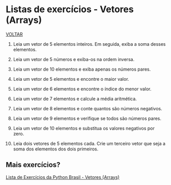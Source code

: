 # Listas de exercícios - Vetores (Arrays)

[VOLTAR](/readme.md)

1. Leia um vetor de 5 elementos inteiros. Em seguida, exiba a soma desses elementos.

2. Leia um vetor de 5 números e exiba-os na ordem inversa.

3. Leia um vetor de 10 elementos e exiba apenas os números pares.

4. Leia um vetor de 5 elementos e encontre o maior valor.

5. Leia um vetor de 6 elementos e encontre o índice do menor valor.

6. Leia um vetor de 7 elementos e calcule a média aritmética.

7. Leia um vetor de 8 elementos e conte quantos são números negativos.

8. Leia um vetor de 9 elementos e verifique se todos são números pares.

9. Leia um vetor de 10 elementos e substitua os valores negativos por zero.

10. Leia dois vetores de 5 elementos cada. Crie um terceiro vetor que seja a soma dos elementos dos dois primeiros.

## Mais exercícios?

[Lista de Exercícios da Python Brasil - Vetores (Arrays)](https://wiki.python.org.br/ExerciciosListas)
